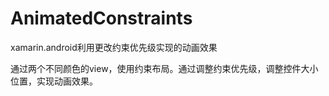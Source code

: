 # AnimatedConstraints
  xamarin.android利用更改约束优先级实现的动画效果

通过两个不同颜色的view，使用约束布局。通过调整约束优先级，调整控件大小位置，实现动画效果。
